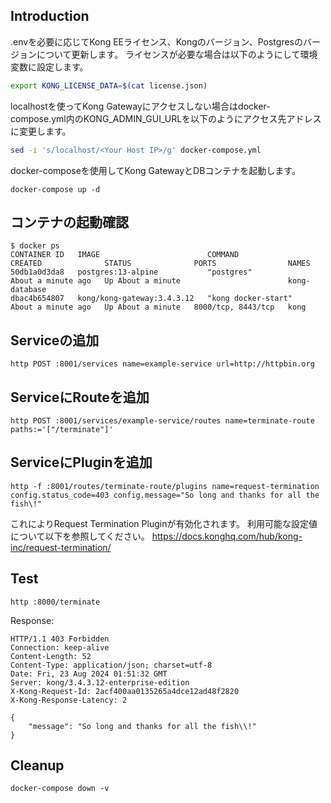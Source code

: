 ## Introduction
.envを必要に応じてKong EEライセンス、Kongのバージョン、Postgresのバージョンについて更新します。
ライセンスが必要な場合は以下のようにして環境変数に設定します。
```bash
export KONG_LICENSE_DATA=$(cat license.json)
```

localhostを使ってKong Gatewayにアクセスしない場合はdocker-compose.yml内のKONG_ADMIN_GUI_URLを以下のようにアクセス先アドレスに変更します。
```sh
sed -i 's/localhost/<Your Host IP>/g' docker-compose.yml
```
docker-composeを使用してKong GatewayとDBコンテナを起動します。

```shell
docker-compose up -d
```

## コンテナの起動確認

```shell
$ docker ps 
CONTAINER ID   IMAGE                        COMMAND               CREATED              STATUS              PORTS                NAMES
50db1a0d3da8   postgres:13-alpine           "postgres"            About a minute ago   Up About a minute                        kong-database
dbac4b654807   kong/kong-gateway:3.4.3.12   "kong docker-start"   About a minute ago   Up About a minute   8000/tcp, 8443/tcp   kong
```

## Serviceの追加

```shell
http POST :8001/services name=example-service url=http://httpbin.org
```

## ServiceにRouteを追加

```shell
http POST :8001/services/example-service/routes name=terminate-route paths:='["/terminate"]'
```

## ServiceにPluginを追加

```shell
http -f :8001/routes/terminate-route/plugins name=request-termination config.status_code=403 config.message="So long and thanks for all the fish\!"
```

これによりRequest Termination Pluginが有効化されます。
利用可能な設定値について以下を参照してください。
https://docs.konghq.com/hub/kong-inc/request-termination/

## Test

```shell
http :8000/terminate
```

Response:

```shell
HTTP/1.1 403 Forbidden
Connection: keep-alive
Content-Length: 52
Content-Type: application/json; charset=utf-8
Date: Fri, 23 Aug 2024 01:51:32 GMT
Server: kong/3.4.3.12-enterprise-edition
X-Kong-Request-Id: 2acf400aa0135265a4dce12ad48f2820
X-Kong-Response-Latency: 2

{
    "message": "So long and thanks for all the fish\\!"
}
```

## Cleanup

```shell
docker-compose down -v
```
